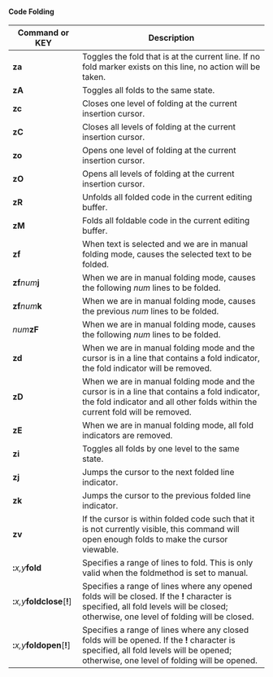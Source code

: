 #### Code Folding

| Command or KEY | Description |
| - | - |
| **za** | Toggles the fold that is at the current line.  If no fold marker exists on this line, no action will be taken. |
| **zA** | Toggles all folds to the same state. |
| **zc** | Closes one level of folding at the current insertion cursor. |
| **zC** | Closes all levels of folding at the current insertion cursor. |
| **zo** | Opens one level of folding at the current insertion cursor. |
| **zO** | Opens all levels of folding at the current insertion cursor. |
| **zR** | Unfolds all folded code in the current editing buffer. |
| **zM** | Folds all foldable code in the current editing buffer. |
| **zf** | When text is selected and we are in manual folding mode, causes the selected text to be folded. |
| **zf**_num_**j** | When we are in manual folding mode, causes the following _num_ lines to be folded. |
| **zf**_num_**k** | When we are in manual folding mode, causes the previous _num_ lines to be folded. |
| _num_**zF** | When we are in manual folding mode, causes the following _num_ lines to be folded. |
| **zd** | When we are in manual folding mode and the cursor is in a line that contains a fold indicator, the fold indicator will be removed. |
| **zD** | When we are in manual folding mode and the cursor is in a line that contains a fold indicator, the fold indicator and all other folds within the current fold will be removed. |
| **zE** | When we are in manual folding mode, all fold indicators are removed. |
| **zi** | Toggles all folds by one level to the same state. |
| **zj** | Jumps the cursor to the next folded line indicator. |
| **zk** | Jumps the cursor to the previous folded line indicator. |
| **zv** | If the cursor is within folded code such that it is not currently visible, this command will open enough folds to make the cursor viewable. |
| **:**_x,y_**fold** | Specifies a range of lines to fold. This is only valid when the foldmethod is set to manual. |
| **:**_x,y_**foldclose**[**!**] | Specifies a range of lines where any opened folds will be closed. If the **!** character is specified, all fold levels will be closed; otherwise, one level of folding will be closed. |
| **:**_x,y_**foldopen**[**!**] | Specifies a range of lines where any closed folds will be opened. If the **!** character is specified, all fold levels will be opened; otherwise, one level of folding will be opened.

